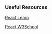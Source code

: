 ### Useful Resources
[React Learn](https://react.dev/learn)

[React W3School](https://www.w3schools.com/react/default.asp)
